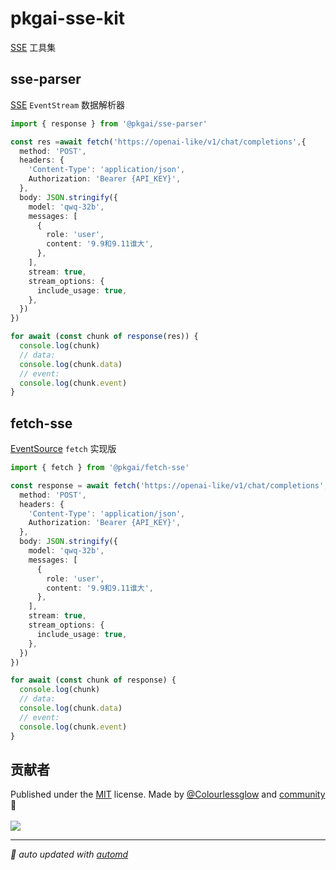 # pkgai-sse-kit

[SSE](https://developer.mozilla.org/zh-CN/docs/Web/API/Server-sent_events/Using_server-sent_events) 工具集

## sse-parser

[SSE](https://developer.mozilla.org/zh-CN/docs/Web/API/Server-sent_events/Using_server-sent_events) `EventStream` 数据解析器

```ts
import { response } from '@pkgai/sse-parser'

const res =await fetch('https://openai-like/v1/chat/completions',{
  method: 'POST',
  headers: {
    'Content-Type': 'application/json',
    Authorization: 'Bearer {API_KEY}',
  },
  body: JSON.stringify({
    model: 'qwq-32b',
    messages: [
      {
        role: 'user',
        content: '9.9和9.11谁大',
      },
    ],
    stream: true,
    stream_options: {
      include_usage: true,
    },
  })
})

for await (const chunk of response(res)) {
  console.log(chunk)
  // data: 
  console.log(chunk.data)
  // event:
  console.log(chunk.event)
}
```

## fetch-sse

[EventSource](https://developer.mozilla.org/en-US/docs/Web/API/EventSource) `fetch` 实现版

```ts
import { fetch } from '@pkgai/fetch-sse'

const response = await fetch('https://openai-like/v1/chat/completions',{
  method: 'POST',
  headers: {
    'Content-Type': 'application/json',
    Authorization: 'Bearer {API_KEY}',
  },
  body: JSON.stringify({
    model: 'qwq-32b',
    messages: [
      {
        role: 'user',
        content: '9.9和9.11谁大',
      },
    ],
    stream: true,
    stream_options: {
      include_usage: true,
    },
  })
})

for await (const chunk of response) {
  console.log(chunk)
  // data: 
  console.log(chunk.data)
  // event:
  console.log(chunk.event)
}
```

## 贡献者
<!-- automd:contributors author="Colourlessglow" license="MIT" github="pkgai/sse-kit" -->

Published under the [MIT](https://github.com/pkgai/sse-kit/blob/main/LICENSE) license.
Made by [@Colourlessglow](https://github.com/Colourlessglow) and [community](https://github.com/pkgai/sse-kit/graphs/contributors) 💛
<br><br>
<a href="https://github.com/pkgai/sse-kit/graphs/contributors">
<img src="https://contrib.rocks/image?repo=pkgai/sse-kit" />
</a>

<!-- /automd -->

<!-- automd:with-automd -->

---

_🤖 auto updated with [automd](https://automd.unjs.io)_

<!-- /automd -->
